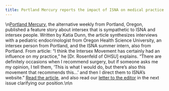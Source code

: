 ```yaml
---
title: Portland Mercury reports the impact of ISNA on medical practice
---
```


\n[Portland Mercury][1], the alternative weekly from Portland, Oregon, published a feature story about intersex that is sympathetic to <span class="caps">ISNA</span> and intersex people. Written by Katia Dunn, the article synthesizes interviews with a pediatric endocrinologist from Oregon Health Science University, an intersex person from Portland, and the <span class="caps">ISNA</span> summer intern, also from Portland. From article: &#8220;I think the Intersex Movement has certainly had an influence on my practice,&#8221; he [Dr. Rosenfeld of <span class="caps">OHSU</span>] explains. &#8220;There are definitely occasions when I recommend surgery, but if someone asks me my opinion, I tell them, &#8216;This is what I would do, but there&#8217;s also this movement that recommends this&#8230;&#8217; and then I direct them to <span class="caps">ISNA</span>&#8217;s website.&#8221; [Read the article][2], and also read our [letter to the editor][3] in the next issue clarifying our position.\n\n

 [1]: http://www.portlandmercury.com/
 [2]: http://www.portlandmercury.com/2001-08-23/feature.html
 [3]: http://www.portlandmercury.com/2001-08-30/letters.html
